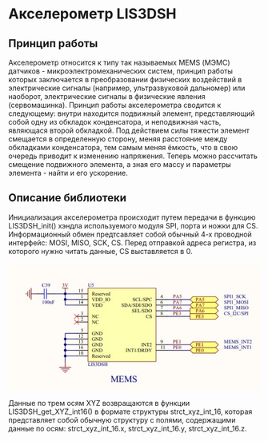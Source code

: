 # Акселерометр LIS3DSH
## Принцип работы
Акселерометр относится к типу так называемых MEMS (МЭМС) датчиков - микроэлектромеханических систем, принцип работы которых заключается в преобразовании физических воздействий в электрические сигналы (например, ультразвуковой дальномер) или наоборот, электрические сигналы в физические явления (сервомашинка).
Принцип работы акселерометра сводится к следующему: внутри находится подвижный элемент, представляющий собой одну из обкладок конденсатора, и неподвижная часть, являющася второй обкладкой. Под действием силы тяжести элемент смещается в определенную сторону, меняя расстояние между обкладками конденсатора, тем самым меняя ёмкость, что в свою очередь приводит к изменению напряжения. Теперь можно рассчитать смещение подвижного элемента, а зная его массу и параметры элемента - найти и его ускорение.



## Описание библиотеки
Инициализация акселерометра происходит путем передачи в функцию LIS3DSH_init() хэндла используемого модуля SPI, порта и ножки для CS. Информационный обмен предтсавляет собой обычный 4-х проводной интерфейс: MOSI, MISO, SCK, CS. Перед отправкой адреса регистра, из которого нужно читать данные, CS выставляется в 0. 

![Image alt](https://github.com/nekida/stm32f4-discovery/blob/master/lis3dsh/pic/Mems_LIS3DSH_connecting.jpg)

Данные по трем осям XYZ возвращаются в функции LIS3DSH_get_XYZ_int16() в формате структуры strct_xyz_int_16, которая представляет собой обычную структуру с полями, содержащими данные по осям: strct_xyz_int_16.x, strct_xyz_int_16.y, strct_xyz_int_16.z.
